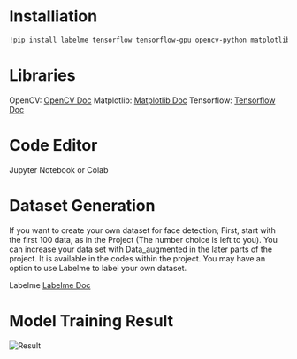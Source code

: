 # Installiation

```bash
!pip install labelme tensorflow tensorflow-gpu opencv-python matplotlib albumentations
```

# Libraries

OpenCV: [OpenCV Doc]([https://docs.opencv.org/4.x/d9/df8/tutorial_root.html])
Matplotlib:  [Matplotlib Doc]([https://matplotlib.org/stable/tutorials/index])
Tensorflow: [Tensorflow Doc]([https://www.tensorflow.org/tutorials/])

# Code Editor

Jupyter Notebook or Colab

# Dataset Generation

If you want to create your own dataset for face detection; First, start with the first 100 data, as in the Project (The number choice is left to you). You can increase your data set with Data_augmented in the later parts of the project. It is available in the codes within the project. You may have an option to use Labelme to label your own dataset.

Labelme  [Labelme Doc]([https://github.com/labelmeai/labelme])


# Model Training Result

![Result](images/1.jpg)



